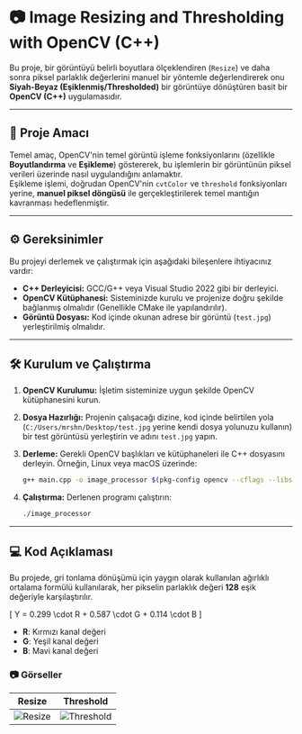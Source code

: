 # 📷 Image Resizing and Thresholding with OpenCV (C++)

Bu proje, bir görüntüyü belirli boyutlara ölçeklendiren (`Resize`) ve daha sonra piksel parlaklık değerlerini manuel bir yöntemle değerlendirerek onu **Siyah-Beyaz (Eşiklenmiş/Thresholded)** bir görüntüye dönüştüren basit bir **OpenCV (C++)** uygulamasıdır.

---

## 🚀 Proje Amacı

Temel amaç, OpenCV'nin temel görüntü işleme fonksiyonlarını (özellikle **Boyutlandırma** ve **Eşikleme**) göstererek, bu işlemlerin bir görüntünün piksel verileri üzerinde nasıl uygulandığını anlamaktır.  
Eşikleme işlemi, doğrudan OpenCV'nin `cvtColor` ve `threshold` fonksiyonları yerine, **manuel piksel döngüsü** ile gerçekleştirilerek temel mantığın kavranması hedeflenmiştir.

---

## ⚙️ Gereksinimler

Bu projeyi derlemek ve çalıştırmak için aşağıdaki bileşenlere ihtiyacınız vardır:

* **C++ Derleyicisi:** GCC/G++ veya Visual Studio 2022 gibi bir derleyici.  
* **OpenCV Kütüphanesi:** Sisteminizde kurulu ve projenize doğru şekilde bağlanmış olmalıdır (Genellikle CMake ile yapılandırılır).  
* **Görüntü Dosyası:** Kod içinde okunan adrese bir görüntü (`test.jpg`) yerleştirilmiş olmalıdır.  

---

## 🛠️ Kurulum ve Çalıştırma

1.  **OpenCV Kurulumu:** İşletim sisteminize uygun şekilde OpenCV kütüphanesini kurun.  
2.  **Dosya Hazırlığı:** Projenin çalışacağı dizine, kod içinde belirtilen yola (`C:/Users/mrshn/Desktop/test.jpg` yerine kendi dosya yolunuzu kullanın) bir test görüntüsü yerleştirin ve adını `test.jpg` yapın.  
3.  **Derleme:** Gerekli OpenCV başlıkları ve kütüphaneleri ile C++ dosyasını derleyin. Örneğin, Linux veya macOS üzerinde:

    ```bash
    g++ main.cpp -o image_processor $(pkg-config opencv --cflags --libs)
    ```

4.  **Çalıştırma:** Derlenen programı çalıştırın:

    ```bash
    ./image_processor
    ```

---

## 💻 Kod Açıklaması

Bu projede, gri tonlama dönüşümü için yaygın olarak kullanılan ağırlıklı ortalama formülü kullanılarak, her pikselin parlaklık değeri **128** eşik değeriyle karşılaştırılır.

\[
Y = 0.299 \cdot R + 0.587 \cdot G + 0.114 \cdot B
\]

- **R**: Kırmızı kanal değeri  
- **G**: Yeşil kanal değeri  
- **B**: Mavi kanal değeri  

### 📷 Görseller

| Resize | Threshold |
|--------|-----------|
| ![Resize](CPP-RGB-to-thresold/Resized_Image.png) | ![Threshold](CPP-RGB-to-threshold/Threshold_Image.png) |


